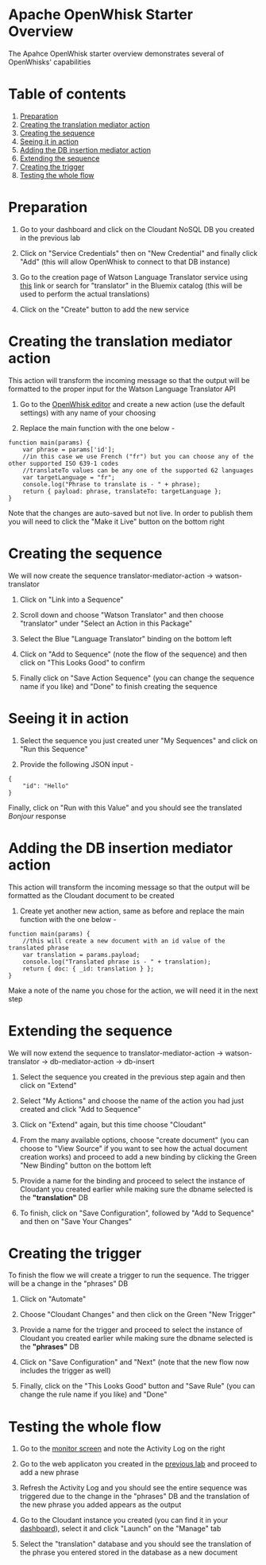 # Apache OpenWhisk Starter Overview

The Apahce OpenWhisk starter overview demonstrates several of OpenWhisks' capabilities

# Table of contents
1. [Preparation](https://github.com/amirkeren/bluemix-lab2/blob/master/README.md#preparation)
2. [Creating the translation mediator action](https://github.com/amirkeren/bluemix-lab2/blob/master/README.md#creating-the-translation-mediator-action)
3. [Creating the sequence](https://github.com/amirkeren/bluemix-lab2/blob/master/README.md#creating-the-sequence)
4. [Seeing it in action](https://github.com/amirkeren/bluemix-lab2/blob/master/README.md#seeing-it-in-action)
5. [Adding the DB insertion mediator action](https://github.com/amirkeren/bluemix-lab2/blob/master/README.md#adding-the-db-insertion-mediator-action)
6. [Extending the sequence](https://github.com/amirkeren/bluemix-lab2/blob/master/README.md#extending-the-sequence)
7. [Creating the trigger](https://github.com/amirkeren/bluemix-lab2/blob/master/README.md#creating-the-trigger)
8. [Testing the whole flow](https://github.com/amirkeren/bluemix-lab2/blob/master/README.md#testing-the-whole-flow)

# Preparation

1. Go to your dashboard and click on the Cloudant NoSQL DB you created in the previous lab

2. Click on "Service Credentials" then on "New Credential" and finally click "Add" (this will allow OpenWhisk to connect to that DB instance)

3. Go to the creation page of Watson Language Translator service using [this](https://console.ng.bluemix.net/catalog/services/language-translator) link or search for "translator" in the Bluemix catalog (this will be used to perform the actual translations)

4. Click on the "Create" button to add the new service

# Creating the translation mediator action

This action will transform the incoming message so that the output will be formatted to the proper input for the Watson Language Translator API

1. Go to the [OpenWhisk editor](https://console.ng.bluemix.net/openwhisk/editor) and create a new action (use the default settings) with any name of your choosing

2. Replace the main function with the one below -

```
function main(params) {
	var phrase = params['id'];
	//in this case we use French ("fr") but you can choose any of the other supported ISO 639-1 codes
	//translateTo values can be any one of the supported 62 languages
	var targetLanguage = "fr";
	console.log("Phrase to translate is - " + phrase);
	return { payload: phrase, translateTo: targetLanguage };
}
```

Note that the changes are auto-saved but not live. In order to publish them you will need to click the "Make it Live" button on the bottom right

# Creating the sequence

We will now create the sequence translator-mediator-action -> watson-translator

1. Click on "Link into a Sequence"

2. Scroll down and choose "Watson Translator" and then choose "translator" under "Select an Action in this Package"

3. Select the Blue "Language Translator" binding on the bottom left

4. Click on "Add to Sequence" (note the flow of the sequence) and then click on "This Looks Good" to confirm

5. Finally click on "Save Action Sequence" (you can change the sequence name if you like) and "Done" to finish creating the sequence

# Seeing it in action

1. Select the sequence you just created uner "My Sequences" and click on "Run this Sequence"

2. Provide the following JSON input -

```
{
    "id": "Hello"
}
```

Finally, click on "Run with this Value" and you should see the translated *Bonjour* response

# Adding the DB insertion mediator action

This action will transform the incoming message so that the output will be formatted as the Cloudant document to be created

1. Create yet another new action, same as before and replace the main function with the one below - 

```
function main(params) {
	//this will create a new document with an id value of the translated phrase
	var translation = params.payload;
	console.log("Translated phrase is - " + translation);
	return { doc: { _id: translation } };
}
```

Make a note of the name you chose for the action, we will need it in the next step

# Extending the sequence

We will now extend the sequence to translator-mediator-action -> watson-translator -> db-mediator-action -> db-insert

1. Select the sequence you created in the previous step again and then click on "Extend"

2. Select "My Actions" and choose the name of the action you had just created and click "Add to Sequence"

3. Click on "Extend" again, but this time choose "Cloudant"

4. From the many available options, choose "create document" (you can choose to "View Source" if you want to see how the actual document creation works) and proceed to add a new binding by clicking the Green "New Binding" button on the bottom left

5. Provide a name for the binding and proceed to select the instance of Cloudant you created earlier while making sure the dbname selected is the **"translation"** DB

6. To finish, click on "Save Configuration", followed by "Add to Sequence" and then on "Save Your Changes"

# Creating the trigger

To finish the flow we will create a trigger to run the sequence. The trigger will be a change in the "phrases" DB

1. Click on "Automate"

2. Choose "Cloudant Changes" and then click on the Green "New Trigger"

3. Provide a name for the trigger and proceed to select the instance of Cloudant you created earlier while making sure the dbname selected is the **"phrases"** DB

4. Click on "Save Configuration" and "Next" (note that the new flow now includes the trigger as well)

5. Finally, click on the "This Looks Good" button and "Save Rule" (you can change the rule name if you like) and "Done"

# Testing the whole flow

1. Go to the [monitor screen](https://console.ng.bluemix.net/openwhisk/dashboard) and note the Activity Log on the right

2. Go to the web applicaton you created in the [previous lab](https://github.com/amirkeren/bluemix-lab1) and proceed to add a new phrase

3. Refresh the Activity Log and you should see the entire sequence was triggered due to the change in the "phrases" DB and the translation of the new phrase you added appears as the output

4. Go to the Cloudant instance you created (you can find it in your [dashboard](https://console.ng.bluemix.net/dashboard/services)), select it and click "Launch" on the "Manage" tab

5. Select the "translation" database and you should see the translation of the phrase you entered stored in the database as a new document
